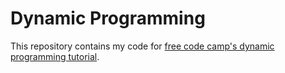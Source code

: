 # Dynamic Programming

This repository contains my code for
[free code camp's dynamic programming tutorial](https://www.youtube.com/watch?v=oBt53YbR9Kk).
